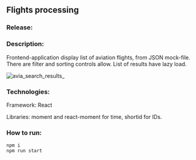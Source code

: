 ## Flights processing

### Release:

### Description:

Frontend-application display list of aviation flights, from JSON mock-file. There are filter and sorting controls allow. List of results have lazy load.

![avia_search_results_](https://user-images.githubusercontent.com/67905360/214038651-4a8b6ab1-561d-44e3-9cd5-06ec86c7abdc.png)

### Technologies:

Framework: React

Libraries: moment and react-moment for time, shortid for IDs.

### How to run:  

    npm i
    npm run start
